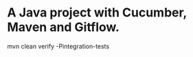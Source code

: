 A Java project with Cucumber, Maven and Gitflow.
================================================


mvn clean verify -Pintegration-tests
